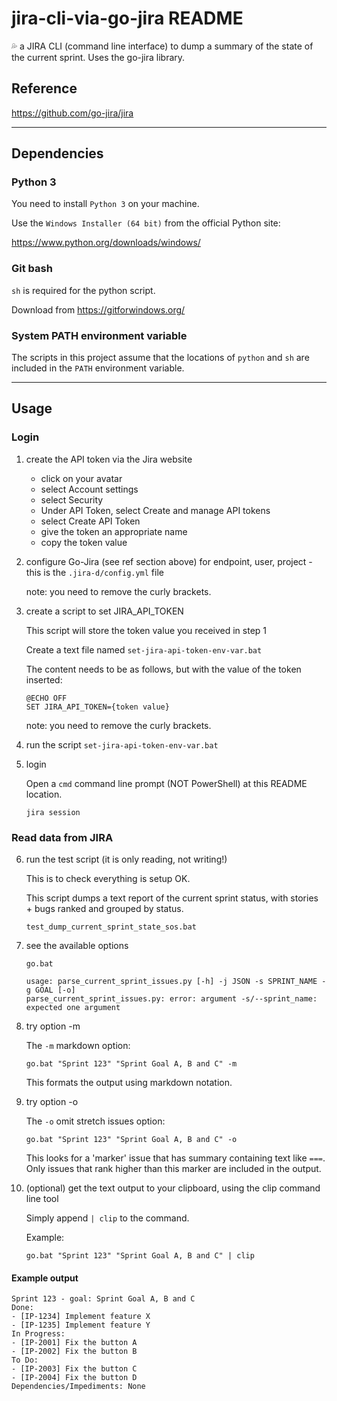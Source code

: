 # jira-cli-via-go-jira README

:sweat_drops: a JIRA CLI (command line interface) to dump a summary of the state of the current sprint. Uses the go-jira library.

## Reference

https://github.com/go-jira/jira

---

## Dependencies

### Python 3

You need to install `Python 3` on your machine.

Use the `Windows Installer (64 bit)` from the official Python site:

https://www.python.org/downloads/windows/

### Git bash

`sh` is required for the python script.

Download from https://gitforwindows.org/

### System PATH environment variable

The scripts in this project assume that the locations of `python` and `sh` are included in the `PATH` environment variable.

---

## Usage

### Login

1. create the API token via the Jira website

   - click on your avatar
   - select Account settings
   - select Security
   - Under API Token, select Create and manage API tokens
   - select Create API Token
   - give the token an appropriate name
   - copy the token value

2. configure Go-Jira (see ref section above) for endpoint, user, project - this is the `.jira-d/config.yml` file

    note: you need to remove the curly brackets.

3. create a script to set JIRA_API_TOKEN

    This script will store the token value you received in step 1

    Create a text file named `set-jira-api-token-env-var.bat`

    The content needs to be as follows, but with the value of the token inserted:

    ```
    @ECHO OFF
    SET JIRA_API_TOKEN={token value}
    ```

    note: you need to remove the curly brackets.

4. run the script `set-jira-api-token-env-var.bat`

5. login

    Open a `cmd` command line prompt (NOT PowerShell) at this README location.

    `jira session`

### Read data from JIRA

6. run the test script (it is only reading, not writing!)

    This is to check everything is setup OK.

    This script dumps a text report of the current sprint status, with stories + bugs ranked and grouped by status.

    `test_dump_current_sprint_state_sos.bat`

7. see the available options

    `go.bat`

    ```
    usage: parse_current_sprint_issues.py [-h] -j JSON -s SPRINT_NAME -g GOAL [-o]
    parse_current_sprint_issues.py: error: argument -s/--sprint_name: expected one argument
    ```

8. try option -m
 
    The `-m` markdown option:

    `go.bat "Sprint 123" "Sprint Goal A, B and C" -m`

    This formats the output using markdown notation.

9. try option -o

    The `-o` omit stretch issues option:

    `go.bat "Sprint 123" "Sprint Goal A, B and C" -o`

    This looks for a 'marker' issue that has summary containing text like `===`. Only issues that rank higher than this marker are included in the output.

1. (optional) get the text output to your clipboard, using the clip command line tool

   Simply append `| clip` to the command.

   Example:

   `go.bat "Sprint 123" "Sprint Goal A, B and C" | clip`

#### Example output

```
Sprint 123 - goal: Sprint Goal A, B and C
Done:
- [IP-1234] Implement feature X
- [IP-1235] Implement feature Y
In Progress:
- [IP-2001] Fix the button A
- [IP-2002] Fix the button B
To Do:
- [IP-2003] Fix the button C
- [IP-2004] Fix the button D
Dependencies/Impediments: None
```
